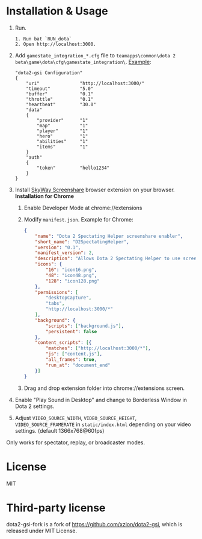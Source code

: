 # Installation & Usage
1. Run.
   
   ```
   1. Run bat `RUN_dota`
   2. Open http://localhost:3000.
   ```
2. Add `gamestate_integration_*.cfg` file to `teamapps\common\dota 2 beta\game\dota\cfg\gamestate_integration\`.
    [Example](https://github.com/xzion/dota2-gsi/blob/master/gamestate_integration_dota2-gsi.cfg):
    
    ```
    "dota2-gsi Configuration"
    {
        "uri"               "http://localhost:3000/"
        "timeout"           "5.0"
        "buffer"            "0.1"
        "throttle"          "0.1"
        "heartbeat"         "30.0"
        "data"
        {
            "provider"      "1"
            "map"           "1"
            "player"        "1"
            "hero"          "1"
            "abilities"     "1"
            "items"         "1"
        }
        "auth"
        {
            "token"         "hello1234"
        }
    }
    ```
3. Install [SkyWay Screenshare](https://github.com/nttcom/SkyWay-ScreenShare) browser extension on your browser.
    **Installation for Chrome**
    1. Enable Developer Mode at chrome://extensions
    2. Modify `manifest.json`.
        Example for Chrome:
        
        ```json
        {
            "name": "Dota 2 Spectating Helper screenshare enabler",
            "short_name": "D2SpectatingHelper",
            "version": "0.1",
            "manifest_version": 2,
            "description": "Allows Dota 2 Spectating Helper to use screen share",
            "icons": {
                "16": "icon16.png",
                "48": "icon48.png",
                "128": "icon128.png"
            },
            "permissions": [
                "desktopCapture",
                "tabs",
                "http://localhost:3000/*"
            ],
            "background": {
                "scripts": ["background.js"],
                "persistent": false
            },
            "content_scripts": [{
                "matches": ["http://localhost:3000/*"],
                "js": ["content.js"],
                "all_frames": true,
                "run_at": "document_end"
            }]
        }
        ```
    3. Drag and drop extension folder into chrome://extensions screen.
4. Enable "Play Sound in Desktop" and change to Borderless Window in Dota 2 settings.
5. Adjust `VIDEO_SOURCE_WIDTH`, `VIDEO_SOURCE_HEIGHT`, `VIDEO_SOURCE_FRAMERATE` in `static/index.html` depending on your video settings. (default 1366x768@60fps)

Only works for spectator, replay, or broadcaster modes.


# License
MIT

# Third-party license
dota2-gsi-fork is a fork of https://github.com/xzion/dota2-gsi, which is released under MIT License.
